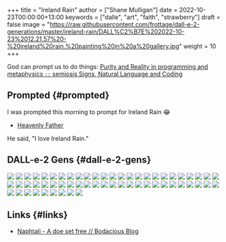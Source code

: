 +++
title = "Ireland Rain"
author = ["Shane Mulligan"]
date = 2022-10-23T00:00:00+13:00
keywords = ["dalle", "art", "faith", "strawberry"]
draft = false
image = "https://raw.githubusercontent.com/frottage/dall-e-2-generations/master/ireland-rain/DALL%C2%B7E%202022-10-23%2012.21.57%20-%20ireland%20rain.%20painting%20in%20a%20gallery.jpg"
weight = 10
+++

God can prompt us to do things:
[Purity and Reality in programming and metaphysics `::` semiosis   Signs, Natural Language and Coding](https://semiosis.github.io/philosophy/purity-and-reality/)


## Prompted {#prompted}

I was prompted this morning to prompt for Ireland Rain 😂

-   [Heavenly Father](https://pneumatology.github.io/p/heavenly-father/)

He said, "I love Ireland Rain."


## DALL-e-2 Gens {#dall-e-2-gens}

![](https://github.com/frottage/dall-e-2-generations/raw/master/ireland-rain/DALL%C2%B7E%202022-10-23%2012.18.07%20-%20ireland%20rain.jpg)
![](https://github.com/frottage/dall-e-2-generations/raw/master/ireland-rain/DALL%C2%B7E%202022-10-23%2012.18.12%20-%20ireland%20rain.jpg)
![](https://github.com/frottage/dall-e-2-generations/raw/master/ireland-rain/DALL%C2%B7E%202022-10-23%2012.18.17%20-%20ireland%20rain.jpg)
![](https://github.com/frottage/dall-e-2-generations/raw/master/ireland-rain/DALL%C2%B7E%202022-10-23%2012.18.22%20-%20ireland%20rain.jpg)
![](https://github.com/frottage/dall-e-2-generations/raw/master/ireland-rain/DALL%C2%B7E%202022-10-23%2012.18.36%20-%20ireland%20rain.jpg)
![](https://github.com/frottage/dall-e-2-generations/raw/master/ireland-rain/DALL%C2%B7E%202022-10-23%2012.18.39%20-%20ireland%20rain.jpg)
![](https://github.com/frottage/dall-e-2-generations/raw/master/ireland-rain/DALL%C2%B7E%202022-10-23%2012.18.43%20-%20ireland%20rain.jpg)
![](https://github.com/frottage/dall-e-2-generations/raw/master/ireland-rain/DALL%C2%B7E%202022-10-23%2012.18.46%20-%20ireland%20rain.jpg)
![](https://github.com/frottage/dall-e-2-generations/raw/master/ireland-rain/DALL%C2%B7E%202022-10-23%2012.18.59%20-%20ireland%20rain.jpg)
![](https://github.com/frottage/dall-e-2-generations/raw/master/ireland-rain/DALL%C2%B7E%202022-10-23%2012.19.02%20-%20ireland%20rain.jpg)
![](https://github.com/frottage/dall-e-2-generations/raw/master/ireland-rain/DALL%C2%B7E%202022-10-23%2012.19.09%20-%20ireland%20rain.jpg)
![](https://github.com/frottage/dall-e-2-generations/raw/master/ireland-rain/DALL%C2%B7E%202022-10-23%2012.19.29%20-%20ireland%20rain.%20pencil%20and%20watercolour..jpg)
![](https://github.com/frottage/dall-e-2-generations/raw/master/ireland-rain/DALL%C2%B7E%202022-10-23%2012.19.33%20-%20ireland%20rain.%20pencil%20and%20watercolour..jpg)
![](https://github.com/frottage/dall-e-2-generations/raw/master/ireland-rain/DALL%C2%B7E%202022-10-23%2012.19.36%20-%20ireland%20rain.%20pencil%20and%20watercolour..jpg)
![](https://github.com/frottage/dall-e-2-generations/raw/master/ireland-rain/DALL%C2%B7E%202022-10-23%2012.19.40%20-%20ireland%20rain.%20pencil%20and%20watercolour..jpg)
![](https://github.com/frottage/dall-e-2-generations/raw/master/ireland-rain/DALL%C2%B7E%202022-10-23%2012.19.53%20-%20ireland%20rain.%20pencil%20and%20watercolour..jpg)
![](https://github.com/frottage/dall-e-2-generations/raw/master/ireland-rain/DALL%C2%B7E%202022-10-23%2012.19.56%20-%20ireland%20rain.%20pencil%20and%20watercolour..jpg)
![](https://github.com/frottage/dall-e-2-generations/raw/master/ireland-rain/DALL%C2%B7E%202022-10-23%2012.19.59%20-%20ireland%20rain.%20pencil%20and%20watercolour..jpg)
![](https://github.com/frottage/dall-e-2-generations/raw/master/ireland-rain/DALL%C2%B7E%202022-10-23%2012.20.02%20-%20ireland%20rain.%20pencil%20and%20watercolour..jpg)
![](https://github.com/frottage/dall-e-2-generations/raw/master/ireland-rain/DALL%C2%B7E%202022-10-23%2012.20.15%20-%20ireland%20rain.%20pencil%20and%20watercolour..jpg)
![](https://github.com/frottage/dall-e-2-generations/raw/master/ireland-rain/DALL%C2%B7E%202022-10-23%2012.20.18%20-%20ireland%20rain.%20pencil%20and%20watercolour..jpg)
![](https://github.com/frottage/dall-e-2-generations/raw/master/ireland-rain/DALL%C2%B7E%202022-10-23%2012.20.21%20-%20ireland%20rain.%20pencil%20and%20watercolour..jpg)
![](https://github.com/frottage/dall-e-2-generations/raw/master/ireland-rain/DALL%C2%B7E%202022-10-23%2012.20.25%20-%20ireland%20rain.%20pencil%20and%20watercolour..jpg)
![](https://github.com/frottage/dall-e-2-generations/raw/master/ireland-rain/DALL%C2%B7E%202022-10-23%2012.20.38%20-%20ireland%20rain.%20pencil%20and%20watercolour..jpg)
![](https://github.com/frottage/dall-e-2-generations/raw/master/ireland-rain/DALL%C2%B7E%202022-10-23%2012.20.40%20-%20ireland%20rain.%20pencil%20and%20watercolour..jpg)
![](https://github.com/frottage/dall-e-2-generations/raw/master/ireland-rain/DALL%C2%B7E%202022-10-23%2012.20.44%20-%20ireland%20rain.%20pencil%20and%20watercolour..jpg)
![](https://github.com/frottage/dall-e-2-generations/raw/master/ireland-rain/DALL%C2%B7E%202022-10-23%2012.20.47%20-%20ireland%20rain.%20pencil%20and%20watercolour..jpg)
![](https://github.com/frottage/dall-e-2-generations/raw/master/ireland-rain/DALL%C2%B7E%202022-10-23%2012.21.07%20-%20ireland%20rain.%20pencil%20and%20watercolour..jpg)
![](https://github.com/frottage/dall-e-2-generations/raw/master/ireland-rain/DALL%C2%B7E%202022-10-23%2012.21.11%20-%20ireland%20rain.%20pencil%20and%20watercolour..jpg)
![](https://github.com/frottage/dall-e-2-generations/raw/master/ireland-rain/DALL%C2%B7E%202022-10-23%2012.21.15%20-%20ireland%20rain.%20pencil%20and%20watercolour..jpg)
![](https://github.com/frottage/dall-e-2-generations/raw/master/ireland-rain/DALL%C2%B7E%202022-10-23%2012.21.19%20-%20ireland%20rain.%20pencil%20and%20watercolour..jpg)
![](https://github.com/frottage/dall-e-2-generations/raw/master/ireland-rain/DALL%C2%B7E%202022-10-23%2012.21.57%20-%20ireland%20rain.%20painting%20in%20a%20gallery.jpg)
![](https://github.com/frottage/dall-e-2-generations/raw/master/ireland-rain/DALL%C2%B7E%202022-10-23%2012.22.03%20-%20ireland%20rain.%20painting%20in%20a%20gallery.jpg)
![](https://github.com/frottage/dall-e-2-generations/raw/master/ireland-rain/DALL%C2%B7E%202022-10-23%2012.22.06%20-%20ireland%20rain.%20painting%20in%20a%20gallery.jpg)
![](https://github.com/frottage/dall-e-2-generations/raw/master/ireland-rain/DALL%C2%B7E%202022-10-23%2012.22.10%20-%20ireland%20rain.%20painting%20in%20a%20gallery.jpg)
![](https://github.com/frottage/dall-e-2-generations/raw/master/ireland-rain/DALL%C2%B7E%202022-10-23%2012.22.24%20-%20ireland%20rain.%20painting%20in%20a%20gallery.jpg)
![](https://github.com/frottage/dall-e-2-generations/raw/master/ireland-rain/DALL%C2%B7E%202022-10-23%2012.22.28%20-%20ireland%20rain.%20painting%20in%20a%20gallery.jpg)
![](https://github.com/frottage/dall-e-2-generations/raw/master/ireland-rain/DALL%C2%B7E%202022-10-23%2012.22.31%20-%20ireland%20rain.%20painting%20in%20a%20gallery.jpg)
![](https://github.com/frottage/dall-e-2-generations/raw/master/ireland-rain/DALL%C2%B7E%202022-10-23%2012.22.36%20-%20ireland%20rain.%20painting%20in%20a%20gallery.jpg)
![](https://github.com/frottage/dall-e-2-generations/raw/master/ireland-rain/DALL%C2%B7E%202022-10-23%2012.22.49%20-%20ireland%20rain.%20painting%20in%20a%20gallery.jpg)
![](https://github.com/frottage/dall-e-2-generations/raw/master/ireland-rain/DALL%C2%B7E%202022-10-23%2012.22.53%20-%20ireland%20rain.%20painting%20in%20a%20gallery.jpg)
![](https://github.com/frottage/dall-e-2-generations/raw/master/ireland-rain/DALL%C2%B7E%202022-10-23%2012.22.56%20-%20ireland%20rain.%20painting%20in%20a%20gallery.jpg)
![](https://github.com/frottage/dall-e-2-generations/raw/master/ireland-rain/DALL%C2%B7E%202022-10-23%2012.22.59%20-%20ireland%20rain.%20painting%20in%20a%20gallery.jpg)
![](https://github.com/frottage/dall-e-2-generations/raw/master/ireland-rain/DALL%C2%B7E%202022-10-23%2012.23.13%20-%20ireland%20rain.%20painting%20in%20a%20gallery.jpg)
![](https://github.com/frottage/dall-e-2-generations/raw/master/ireland-rain/DALL%C2%B7E%202022-10-23%2012.23.16%20-%20ireland%20rain.%20painting%20in%20a%20gallery.jpg)
![](https://github.com/frottage/dall-e-2-generations/raw/master/ireland-rain/DALL%C2%B7E%202022-10-23%2012.23.20%20-%20ireland%20rain.%20painting%20in%20a%20gallery.jpg)
![](https://github.com/frottage/dall-e-2-generations/raw/master/ireland-rain/DALL%C2%B7E%202022-10-23%2012.23.24%20-%20ireland%20rain.%20painting%20in%20a%20gallery.jpg)
![](https://github.com/frottage/dall-e-2-generations/raw/master/ireland-rain/DALL%C2%B7E%202022-10-23%2012.23.38%20-%20ireland%20rain.%20painting%20in%20a%20gallery.jpg)
![](https://github.com/frottage/dall-e-2-generations/raw/master/ireland-rain/DALL%C2%B7E%202022-10-23%2012.23.41%20-%20ireland%20rain.%20painting%20in%20a%20gallery.jpg)
![](https://github.com/frottage/dall-e-2-generations/raw/master/ireland-rain/DALL%C2%B7E%202022-10-23%2012.23.44%20-%20ireland%20rain.%20painting%20in%20a%20gallery.jpg)
![](https://github.com/frottage/dall-e-2-generations/raw/master/ireland-rain/DALL%C2%B7E%202022-10-23%2012.23.47%20-%20ireland%20rain.%20painting%20in%20a%20gallery.jpg)
![](https://github.com/frottage/dall-e-2-generations/raw/master/ireland-rain/DALL%C2%B7E%202022-10-23%2012.24.01%20-%20ireland%20rain.%20painting%20in%20a%20gallery.jpg)
![](https://github.com/frottage/dall-e-2-generations/raw/master/ireland-rain/DALL%C2%B7E%202022-10-23%2012.24.04%20-%20ireland%20rain.%20painting%20in%20a%20gallery.jpg)
![](https://github.com/frottage/dall-e-2-generations/raw/master/ireland-rain/DALL%C2%B7E%202022-10-23%2012.24.07%20-%20ireland%20rain.%20painting%20in%20a%20gallery.jpg)
![](https://github.com/frottage/dall-e-2-generations/raw/master/ireland-rain/DALL%C2%B7E%202022-10-23%2012.24.13%20-%20ireland%20rain.%20painting%20in%20a%20gallery.jpg)
![](https://github.com/frottage/dall-e-2-generations/raw/master/ireland-rain/DALL%C2%B7E%202022-10-23%2012.24.27%20-%20ireland%20rain.%20painting%20in%20a%20gallery.jpg)
![](https://github.com/frottage/dall-e-2-generations/raw/master/ireland-rain/DALL%C2%B7E%202022-10-23%2012.24.31%20-%20ireland%20rain.%20painting%20in%20a%20gallery.jpg)
![](https://github.com/frottage/dall-e-2-generations/raw/master/ireland-rain/DALL%C2%B7E%202022-10-23%2012.24.34%20-%20ireland%20rain.%20painting%20in%20a%20gallery.jpg)
![](https://github.com/frottage/dall-e-2-generations/raw/master/ireland-rain/DALL%C2%B7E%202022-10-23%2012.24.39%20-%20ireland%20rain.%20painting%20in%20a%20gallery.jpg)


## Links {#links}

-   [Naphtali - A doe set free // Bodacious Blog](https://mullikine.github.io/posts/naphtali/)